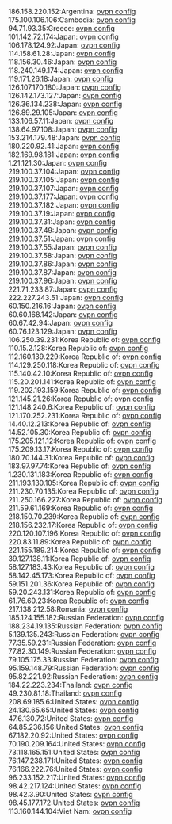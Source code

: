 186.158.220.152:Argentina: [ovpn config](vpn/186_158_220_152.ovpn)  
175.100.106.106:Cambodia: [ovpn config](vpn/175_100_106_106.ovpn)  
94.71.93.35:Greece: [ovpn config](vpn/94_71_93_35.ovpn)  
101.142.72.174:Japan: [ovpn config](vpn/101_142_72_174.ovpn)  
106.178.124.92:Japan: [ovpn config](vpn/106_178_124_92.ovpn)  
114.158.61.28:Japan: [ovpn config](vpn/114_158_61_28.ovpn)  
118.156.30.46:Japan: [ovpn config](vpn/118_156_30_46.ovpn)  
118.240.149.174:Japan: [ovpn config](vpn/118_240_149_174.ovpn)  
119.171.26.18:Japan: [ovpn config](vpn/119_171_26_18.ovpn)  
126.107.170.180:Japan: [ovpn config](vpn/126_107_170_180.ovpn)  
126.142.173.127:Japan: [ovpn config](vpn/126_142_173_127.ovpn)  
126.36.134.238:Japan: [ovpn config](vpn/126_36_134_238.ovpn)  
126.89.29.105:Japan: [ovpn config](vpn/126_89_29_105.ovpn)  
133.106.57.11:Japan: [ovpn config](vpn/133_106_57_11.ovpn)  
138.64.97.108:Japan: [ovpn config](vpn/138_64_97_108.ovpn)  
153.214.179.48:Japan: [ovpn config](vpn/153_214_179_48.ovpn)  
180.220.92.41:Japan: [ovpn config](vpn/180_220_92_41.ovpn)  
182.169.98.181:Japan: [ovpn config](vpn/182_169_98_181.ovpn)  
1.21.121.30:Japan: [ovpn config](vpn/1_21_121_30.ovpn)  
219.100.37.104:Japan: [ovpn config](vpn/219_100_37_104.ovpn)  
219.100.37.105:Japan: [ovpn config](vpn/219_100_37_105.ovpn)  
219.100.37.107:Japan: [ovpn config](vpn/219_100_37_107.ovpn)  
219.100.37.177:Japan: [ovpn config](vpn/219_100_37_177.ovpn)  
219.100.37.182:Japan: [ovpn config](vpn/219_100_37_182.ovpn)  
219.100.37.19:Japan: [ovpn config](vpn/219_100_37_19.ovpn)  
219.100.37.31:Japan: [ovpn config](vpn/219_100_37_31.ovpn)  
219.100.37.49:Japan: [ovpn config](vpn/219_100_37_49.ovpn)  
219.100.37.51:Japan: [ovpn config](vpn/219_100_37_51.ovpn)  
219.100.37.55:Japan: [ovpn config](vpn/219_100_37_55.ovpn)  
219.100.37.58:Japan: [ovpn config](vpn/219_100_37_58.ovpn)  
219.100.37.86:Japan: [ovpn config](vpn/219_100_37_86.ovpn)  
219.100.37.87:Japan: [ovpn config](vpn/219_100_37_87.ovpn)  
219.100.37.96:Japan: [ovpn config](vpn/219_100_37_96.ovpn)  
221.71.233.87:Japan: [ovpn config](vpn/221_71_233_87.ovpn)  
222.227.243.51:Japan: [ovpn config](vpn/222_227_243_51.ovpn)  
60.150.216.16:Japan: [ovpn config](vpn/60_150_216_16.ovpn)  
60.60.168.142:Japan: [ovpn config](vpn/60_60_168_142.ovpn)  
60.67.42.94:Japan: [ovpn config](vpn/60_67_42_94.ovpn)  
60.76.123.129:Japan: [ovpn config](vpn/60_76_123_129.ovpn)  
106.250.39.231:Korea Republic of: [ovpn config](vpn/106_250_39_231.ovpn)  
110.15.2.128:Korea Republic of: [ovpn config](vpn/110_15_2_128.ovpn)  
112.160.139.229:Korea Republic of: [ovpn config](vpn/112_160_139_229.ovpn)  
114.129.250.118:Korea Republic of: [ovpn config](vpn/114_129_250_118.ovpn)  
115.140.42.10:Korea Republic of: [ovpn config](vpn/115_140_42_10.ovpn)  
115.20.201.141:Korea Republic of: [ovpn config](vpn/115_20_201_141.ovpn)  
119.202.193.159:Korea Republic of: [ovpn config](vpn/119_202_193_159.ovpn)  
121.145.21.26:Korea Republic of: [ovpn config](vpn/121_145_21_26.ovpn)  
121.148.240.6:Korea Republic of: [ovpn config](vpn/121_148_240_6.ovpn)  
121.170.252.231:Korea Republic of: [ovpn config](vpn/121_170_252_231.ovpn)  
14.40.12.213:Korea Republic of: [ovpn config](vpn/14_40_12_213.ovpn)  
14.52.105.30:Korea Republic of: [ovpn config](vpn/14_52_105_30.ovpn)  
175.205.121.12:Korea Republic of: [ovpn config](vpn/175_205_121_12.ovpn)  
175.209.13.17:Korea Republic of: [ovpn config](vpn/175_209_13_17.ovpn)  
180.70.144.31:Korea Republic of: [ovpn config](vpn/180_70_144_31.ovpn)  
183.97.97.74:Korea Republic of: [ovpn config](vpn/183_97_97_74.ovpn)  
1.230.131.183:Korea Republic of: [ovpn config](vpn/1_230_131_183.ovpn)  
211.193.130.105:Korea Republic of: [ovpn config](vpn/211_193_130_105.ovpn)  
211.230.70.135:Korea Republic of: [ovpn config](vpn/211_230_70_135.ovpn)  
211.250.166.227:Korea Republic of: [ovpn config](vpn/211_250_166_227.ovpn)  
211.59.61.169:Korea Republic of: [ovpn config](vpn/211_59_61_169.ovpn)  
218.150.70.239:Korea Republic of: [ovpn config](vpn/218_150_70_239.ovpn)  
218.156.232.17:Korea Republic of: [ovpn config](vpn/218_156_232_17.ovpn)  
220.120.107.196:Korea Republic of: [ovpn config](vpn/220_120_107_196.ovpn)  
220.83.11.89:Korea Republic of: [ovpn config](vpn/220_83_11_89.ovpn)  
221.155.189.214:Korea Republic of: [ovpn config](vpn/221_155_189_214.ovpn)  
39.127.138.11:Korea Republic of: [ovpn config](vpn/39_127_138_11.ovpn)  
58.127.183.43:Korea Republic of: [ovpn config](vpn/58_127_183_43.ovpn)  
58.142.45.173:Korea Republic of: [ovpn config](vpn/58_142_45_173.ovpn)  
59.151.201.36:Korea Republic of: [ovpn config](vpn/59_151_201_36.ovpn)  
59.20.243.131:Korea Republic of: [ovpn config](vpn/59_20_243_131.ovpn)  
61.76.60.23:Korea Republic of: [ovpn config](vpn/61_76_60_23.ovpn)  
217.138.212.58:Romania: [ovpn config](vpn/217_138_212_58.ovpn)  
185.124.155.182:Russian Federation: [ovpn config](vpn/185_124_155_182.ovpn)  
188.234.19.135:Russian Federation: [ovpn config](vpn/188_234_19_135.ovpn)  
5.139.135.243:Russian Federation: [ovpn config](vpn/5_139_135_243.ovpn)  
77.35.59.231:Russian Federation: [ovpn config](vpn/77_35_59_231.ovpn)  
77.82.30.149:Russian Federation: [ovpn config](vpn/77_82_30_149.ovpn)  
79.105.175.33:Russian Federation: [ovpn config](vpn/79_105_175_33.ovpn)  
95.159.148.79:Russian Federation: [ovpn config](vpn/95_159_148_79.ovpn)  
95.82.221.92:Russian Federation: [ovpn config](vpn/95_82_221_92.ovpn)  
184.22.223.234:Thailand: [ovpn config](vpn/184_22_223_234.ovpn)  
49.230.81.18:Thailand: [ovpn config](vpn/49_230_81_18.ovpn)  
208.69.185.6:United States: [ovpn config](vpn/208_69_185_6.ovpn)  
24.130.65.65:United States: [ovpn config](vpn/24_130_65_65.ovpn)  
47.6.130.72:United States: [ovpn config](vpn/47_6_130_72.ovpn)  
64.85.236.156:United States: [ovpn config](vpn/64_85_236_156.ovpn)  
67.182.20.92:United States: [ovpn config](vpn/67_182_20_92.ovpn)  
70.190.209.164:United States: [ovpn config](vpn/70_190_209_164.ovpn)  
73.118.165.151:United States: [ovpn config](vpn/73_118_165_151.ovpn)  
76.147.238.171:United States: [ovpn config](vpn/76_147_238_171.ovpn)  
76.166.222.76:United States: [ovpn config](vpn/76_166_222_76.ovpn)  
96.233.152.217:United States: [ovpn config](vpn/96_233_152_217.ovpn)  
98.42.217.124:United States: [ovpn config](vpn/98_42_217_124.ovpn)  
98.42.3.90:United States: [ovpn config](vpn/98_42_3_90.ovpn)  
98.45.177.172:United States: [ovpn config](vpn/98_45_177_172.ovpn)  
113.160.144.104:Viet Nam: [ovpn config](vpn/113_160_144_104.ovpn)  
